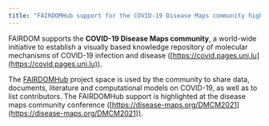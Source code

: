 ```yaml
---
title: "FAIRDOMHub support for the COVID-19 Disease Maps community highlighted at the disease maps conference"
---
```


FAIRDOM supports the **COVID-19 Disease Maps community**, a world-wide initiative to establish a visually based knowledge
repository of molecular mechanisms of COVID-19 infection and disease ([https://covid.pages.uni.lu](https://covid.pages.uni.lu)). 

The [FAIRDOMHub](/fairdomhub) project space is used by the community to share data, documents, literature and computational models on COVID-19, as
well as to list contributors. The FAIRDOMHub support is highlighted at the disease maps community
conference ([https://disease-maps.org/DMCM2021](https://disease-maps.org/DMCM2021)). 
